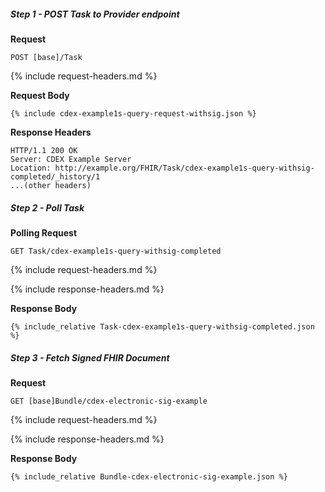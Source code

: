 
##### Step 1 - POST Task to Provider endpoint

**Request**
~~~
POST [base]/Task
~~~

{% include request-headers.md %}

**Request Body**

~~~
{% include cdex-example1s-query-request-withsig.json %}
~~~

**Response Headers**

~~~
HTTP/1.1 200 OK
Server: CDEX Example Server
Location: http://example.org/FHIR/Task/cdex-example1s-query-withsig-completed/_history/1
...(other headers)
~~~

##### Step 2 - Poll Task

**Polling Request**
~~~
GET Task/cdex-example1s-query-withsig-completed
~~~

{% include request-headers.md %}

{% include response-headers.md %}

**Response Body**

~~~
{% include_relative Task-cdex-example1s-query-withsig-completed.json %}
~~~

##### Step 3 - Fetch Signed FHIR Document

**Request**
~~~
GET [base]Bundle/cdex-electronic-sig-example
~~~

{% include request-headers.md %}

{% include response-headers.md %}

**Response Body**

~~~
{% include_relative Bundle-cdex-electronic-sig-example.json %}
~~~
